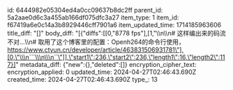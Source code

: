 id: 6444982e05304ed4a0cc09637b8dc2ff
parent_id: 5a2aae0d6c3a455ab166df075dfc3a27
item_type: 1
item_id: f67419a6e0c14a3b8929446cff7901a6
item_updated_time: 1714185963606
title_diff: "[]"
body_diff: "[{\"diffs\":[[0,\"8778 fps\"],[1,\"\\\n\\\n# 这样编出来的码流不对...\\\n# 取用了这个博客里的配置：Openh264的命令行使用，https://www.ctyun.cn/developer/article/463831506931781\"],[0,\"\\\n```\\\n\\\n``\"]],\"start1\":236,\"start2\":236,\"length1\":16,\"length2\":117}]"
metadata_diff: {"new":{},"deleted":[]}
encryption_cipher_text: 
encryption_applied: 0
updated_time: 2024-04-27T02:46:43.690Z
created_time: 2024-04-27T02:46:43.690Z
type_: 13